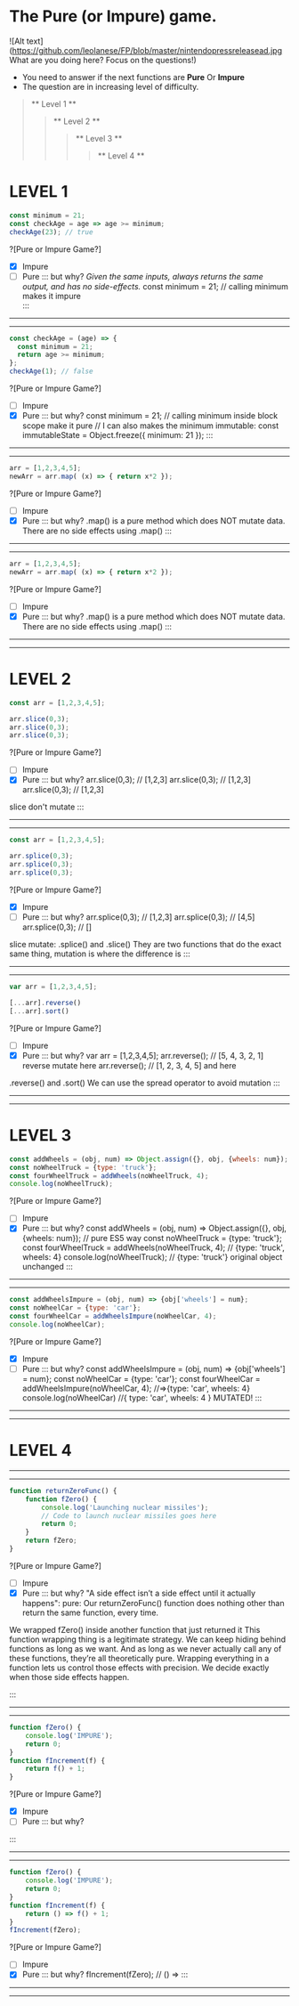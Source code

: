 # The Pure (or Impure) game.

![Alt text](https://github.com/leolanese/FP/blob/master/nintendopressreleasead.jpg What are you doing here? Focus on the questions!)


* You need to answer if the next functions are **Pure** Or **Impure**
* The question are in increasing level of difficulty. 

> ** Level 1 **
>> ** Level 2 ** 
>>> ** Level 3 **
>>>> ** Level 4 ** 



# **LEVEL 1**

```javascript
const minimum = 21;
const checkAge = age => age >= minimum;
checkAge(23); // true 
```
?[Pure or Impure Game?]
-[x] Impure
-[ ] Pure
::: but why?
_Given the same inputs, always returns the same output, and has no side-effects._
const minimum = 21; // calling minimum makes it impure  
:::

***
***

```javascript
const checkAge = (age) => {
  const minimum = 21; 
  return age >= minimum;
};
checkAge(1); // false 
```
?[Pure or Impure Game?]
-[ ] Impure
-[x] Pure
::: but why?
const minimum = 21; // calling minimum inside block scope make it pure
// I can also makes the minimum immutable: const immutableState = Object.freeze({ minimum: 21 });
:::

***
***

```javascript
arr = [1,2,3,4,5];
newArr = arr.map( (x) => { return x*2 }); 
```
?[Pure or Impure Game?]
-[ ] Impure
-[x] Pure
::: but why?
.map() is a pure method which does NOT mutate data. 
There are no side effects using .map()
:::

***
***

```javascript
arr = [1,2,3,4,5];
newArr = arr.map( (x) => { return x*2 }); 
```
?[Pure or Impure Game?]
-[ ] Impure
-[x] Pure
::: but why?
.map() is a pure method which does NOT mutate data. 
There are no side effects using .map()
:::

***
***

# **LEVEL 2**

```javascript
const arr = [1,2,3,4,5];

arr.slice(0,3);
arr.slice(0,3);
arr.slice(0,3);
```
?[Pure or Impure Game?]
-[ ] Impure
-[x] Pure
::: but why?
arr.slice(0,3); // [1,2,3]
arr.slice(0,3); // [1,2,3]
arr.slice(0,3); // [1,2,3]

slice don't mutate
:::

***
***

```javascript
const arr = [1,2,3,4,5];

arr.splice(0,3);
arr.splice(0,3); 
arr.splice(0,3); 
```
?[Pure or Impure Game?]
-[x] Impure
-[ ] Pure
::: but why?
arr.splice(0,3); // [1,2,3]
arr.splice(0,3); // [4,5]
arr.splice(0,3); // []

slice mutate: .splice() and .slice() 
They are two functions that do the exact same thing, mutation is where the difference is
:::

***
***


```javascript
var arr = [1,2,3,4,5];

[...arr].reverse()
[...arr].sort()

```
?[Pure or Impure Game?]
-[ ] Impure
-[x] Pure
::: but why?
var arr = [1,2,3,4,5];
arr.reverse(); // [5, 4, 3, 2, 1] reverse mutate here
arr.reverse(); // [1, 2, 3, 4, 5] and here

.reverse() and .sort()
We can use the spread operator to avoid mutation
:::

***
***

# **LEVEL 3**

```javascript
const addWheels = (obj, num) => Object.assign({}, obj, {wheels: num});
const noWheelTruck = {type: 'truck'};
const fourWheelTruck = addWheels(noWheelTruck, 4);
console.log(noWheelTruck);
```
?[Pure or Impure Game?]
-[ ] Impure
-[x] Pure
::: but why?
const addWheels = (obj, num) => Object.assign({}, obj, {wheels: num}); //  pure ES5 way
const noWheelTruck = {type: 'truck'};
const fourWheelTruck = addWheels(noWheelTruck, 4); // {type: 'truck', wheels: 4}
console.log(noWheelTruck); // {type: 'truck'} original object unchanged
:::

***
***

```javascript
const addWheelsImpure = (obj, num) => {obj['wheels'] = num};
const noWheelCar = {type: 'car'};
const fourWheelCar = addWheelsImpure(noWheelCar, 4);
console.log(noWheelCar);
```
?[Pure or Impure Game?]
-[X] Impure
-[ ] Pure
::: but why?
const addWheelsImpure = (obj, num) => {obj['wheels'] = num};
const noWheelCar = {type: 'car'};
const fourWheelCar = addWheelsImpure(noWheelCar, 4); //=>{type: 'car', wheels: 4}
console.log(noWheelCar) //{ type: 'car', wheels: 4 } MUTATED!
:::

***
***

# **LEVEL 4**

***
***

```javascript
function returnZeroFunc() {
    function fZero() {
        console.log('Launching nuclear missiles');
        // Code to launch nuclear missiles goes here
        return 0;
    }
    return fZero;
}
```
?[Pure or Impure Game?]
-[ ] Impure
-[x] Pure
::: but why?
"A side effect isn’t a side effect until it actually happens":
 pure: Our returnZeroFunc() function does nothing other than return the same function, every time.
 
We wrapped fZero() inside another function that just returned it
This function wrapping thing is a legitimate strategy. 
We can keep hiding behind functions as long as we want. 
And as long as we never actually call any of these functions, they’re all theoretically pure. 
Wrapping everything in a function lets us control those effects with precision. We decide exactly when those side effects happen. 

:::

***
***

```javascript
function fZero() {
    console.log('IMPURE');
    return 0;
}
function fIncrement(f) {
    return f() + 1;
}
```
?[Pure or Impure Game?]
-[x] Impure
-[ ] Pure
::: but why?

:::

***
***

```javascript
function fZero() {
    console.log('IMPURE');
    return 0;
}
function fIncrement(f) {
    return () => f() + 1;
}
fIncrement(fZero);
```
?[Pure or Impure Game?]
-[ ] Impure
-[x] Pure
::: but why?
fIncrement(fZero);  // () =>
:::

***
***


